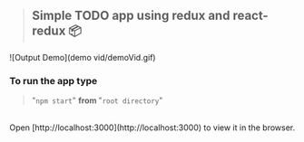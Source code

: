 
> ##  Simple TODO app using redux and react-redux 📦


![Output Demo](demo vid/demoVid.gif)


### To run the app type
>  "`npm start`" <strong> from </strong> "`root directory`" 

<br />
Open [http://localhost:3000](http://localhost:3000) to view it in the browser.

